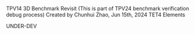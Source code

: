 TPV14 3D Benchmark Revisit (This is part of TPV24 benchmark verification debug process)
Created by Chunhui Zhao, Jun 15th, 2024
TET4 Elements

UNDER-DEV